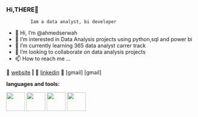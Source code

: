 ### Hi,THERE👋
             Iam a data analyst, bi developer 

- 👋 Hi, I’m @ahmedserwah
- 👀 I’m interested in Data Analysis projects using python,sql and power bi
- 🌱 I’m currently learning 365 data analyst carrer track 
- 💞️ I’m looking to collaborate on data analysis projects
- 📫 How to reach me ...

🏡 [website][website] **|** 
👔 [linkedin][linkedin]
👔 [gmail] [gmail]

[website]: https://bradgarropy.com
[linkedin]: https://www.linkedin.com/in/ahmedserwah/
[E-mail]:  ahmedserwah2018@gmail.com


**languages and tools:**  

  <code><img height="50" src="https://pluralsight2.imgix.net/paths/images/python-7be70baaac.png"></code>
  <code><img height="50" src="https://icon-library.com/images/power-bi-icon/power-bi-icon-20.jpg"></code>
  <code><img height="50" src="https://images.squarespace-cdn.com/content/v1/587670ef03596ec731de6e3d/1486276069386-ENNKG7EAXQBUZHPMEY37/Tableau+Logo.png"></code>
  <code><img height="50" src="https://www.arageek.com/wp-content/uploads/2019/11/888.jpeg"></code>

  

